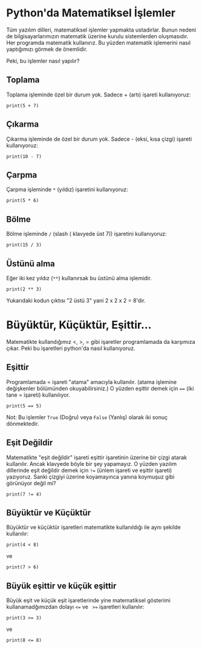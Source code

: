 # Python'da Matematiksel İşlemler
Tüm yazılım dilleri, matematiksel işlemler yapmakta ustadırlar. Bunun nedeni de bilgisayarlarımızın matematik üzerine kurulu sistemlerden oluşmasıdır. Her programda matematik kullanırız. Bu yüzden matematik işlemerini nasıl yaptığımızı görmek de önemlidir.

Peki, bu işlemler nasıl yapılır?

## Toplama
Toplama işleminde özel bir durum yok. Sadece + (artı) işareti kullanıyoruz:

`print(5 + 7)`

## Çıkarma
Çıkarma işleminde de özel bir durum yok. Sadece - (eksi, kısa çizgi) işareti kullanıyoruz:

`print(10 - 7)`

## Çarpma
Çarpma işleminde `*` (yıldız) işaretini kullanıyoruz:

`print(5 * 6)`

## Bölme

Bölme işleminde `/` (slash ( klavyede üst 7)) işaretini kullanıyoruz:

`print(15 / 3)`

## Üstünü alma

Eğer iki kez yıldız (`**`) kullanırsak bu üstünü alma işlemidir.

`print(2 ** 3)`

Yukarıdaki kodun çıktısı "2 üstü 3" yani 2 x 2 x 2 = 8'dir.

# Büyüktür, Küçüktür, Eşittir...
Matematikte kullandığımız <, >, = gibi işaretler programlamada da karşımıza çıkar. Peki bu işaretleri python'da nasıl kullanıyoruz.

## Eşittir
Programlamada = işareti "atama" amacıyla kullanılır. (atama işlemine değişkenler bölümünden okuyabilirsiniz.) O yüzden eşittir demek için `==` (iki tane = işareti) kullanılıyor.

`print(5 == 5)`

Not: Bu işlemler `True` (Doğru) veya `False` (Yanlış) olarak iki sonuç dönmektedir.

## Eşit Değildir
Matematikte "eşit değildir" işareti eşittir işaretinin üzerine bir çizgi atarak kullanılır. Ancak klavyede böyle bir şey yapamayız. O yüzden yazılım dillerinde eşit değildir demek için `!=` (ünlem işareti ve eşittir işareti) yazıyoruz. Sanki çizgiyi üzerine koyamayınca yanına koymuşuz gibi görünüyor değil mi?

`print(7 != 4)`

## Büyüktür ve Küçüktür
Büyüktür ve küçüktür işaretleri matematikte kullanıldığı ile aynı şekilde kullanılır:

`print(4 < 8)`

ve

`print(7 > 6)`

## Büyük eşittir ve küçük eşittir

Büyük eşit ve küçük eşit işaretlerinde yine matematiksel gösterimi kullanamadğımızdan dolayı `<=` ve ` >=` işaretleri kullanılır:

`print(3 >= 3)`

ve

`print(8 <= 8)`
